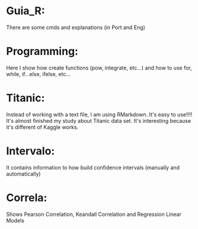 # Guia_R:

There are some cmds and explanations (in Port and Eng)

# Programming:

Here I show how create functions (pow, integrate, etc...) and how to use for, while, if...else, ifelse, etc...

# Titanic:

Instead of working with a text file, I am using RMarkdown. It's easy to use!!!!
It's almost finished my study about Titanic data set. It's interesting because it's different of Kaggle works.

# Intervalo:

It contains information to how build confidence intervals (manually and automatically)

# Correla:

Shows Pearson Correlation, Keandall Correlation and Regression Linear Models